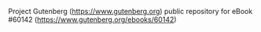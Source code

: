 Project Gutenberg (https://www.gutenberg.org) public repository for eBook #60142 (https://www.gutenberg.org/ebooks/60142)
